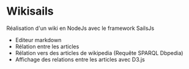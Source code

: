 # Wikisails

Réalisation d'un wiki en NodeJs avec le framework SailsJs

* Editeur markdown 
* Rélation entre les articles
* Rélation vers des articles de wikipedia (Requête SPARQL Dbpedia)
* Affichage des relations entre les articles avec D3.js
